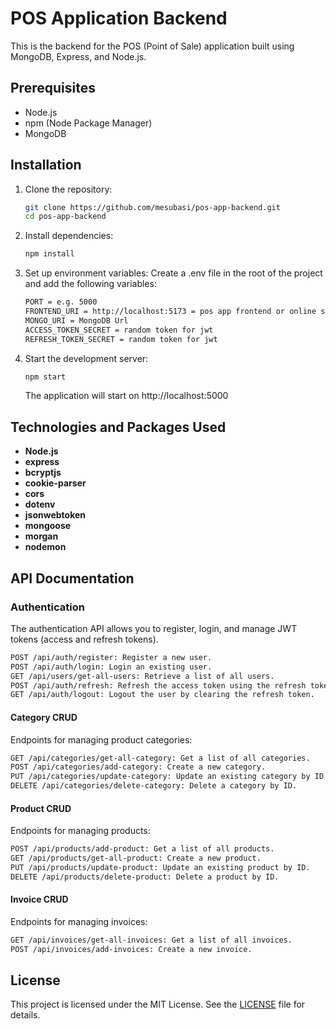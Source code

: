 # POS Application Backend

This is the backend for the POS (Point of Sale) application built using MongoDB, Express, and Node.js.

## Prerequisites

- Node.js
- npm (Node Package Manager)
- MongoDB

## Installation

1. Clone the repository:

   ```sh
   git clone https://github.com/mesubasi/pos-app-backend.git
   cd pos-app-backend
   ```

2. Install dependencies:

   ```sh
   npm install
   ```

3. Set up environment variables:
   Create a .env file in the root of the project and add the following variables:

   ```sh
   PORT = e.g. 5000
   FRONTEND_URI = http://localhost:5173 = pos app frontend or online service url
   MONGO_URI = MongoDB Url
   ACCESS_TOKEN_SECRET = random token for jwt
   REFRESH_TOKEN_SECRET = random token for jwt
   ```

4. Start the development server:

   ```sh
   npm start
   ```

   The application will start on http://localhost:5000

## Technologies and Packages Used

- **Node.js**
- **express**
- **bcryptjs**
- **cookie-parser**
- **cors**
- **dotenv**
- **jsonwebtoken**
- **mongoose**
- **morgan**
- **nodemon**

## API Documentation

### Authentication

<p>The authentication API allows you to register, login, and manage JWT tokens (access and refresh tokens).</p>

```sh
POST /api/auth/register: Register a new user.
POST /api/auth/login: Login an existing user.
GET /api/users/get-all-users: Retrieve a list of all users.
POST /api/auth/refresh: Refresh the access token using the refresh token.
GET /api/auth/logout: Logout the user by clearing the refresh token.
```

#### Category CRUD

<p>Endpoints for managing product categories:</p>

```sh
GET /api/categories/get-all-category: Get a list of all categories.
POST /api/categories/add-category: Create a new category.
PUT /api/categories/update-category: Update an existing category by ID.
DELETE /api/categories/delete-category: Delete a category by ID.
```

#### Product CRUD

<p>Endpoints for managing products:</p>

```sh
POST /api/products/add-product: Get a list of all products.
GET /api/products/get-all-product: Create a new product.
PUT /api/products/update-product: Update an existing product by ID.
DELETE /api/products/delete-product: Delete a product by ID.
```

#### Invoice CRUD

<p>Endpoints for managing invoices:</p>

```sh
GET /api/invoices/get-all-invoices: Get a list of all invoices.
POST /api/invoices/add-invoices: Create a new invoice.
```

## License

This project is licensed under the MIT License. See the [LICENSE](LICENSE) file for details.
